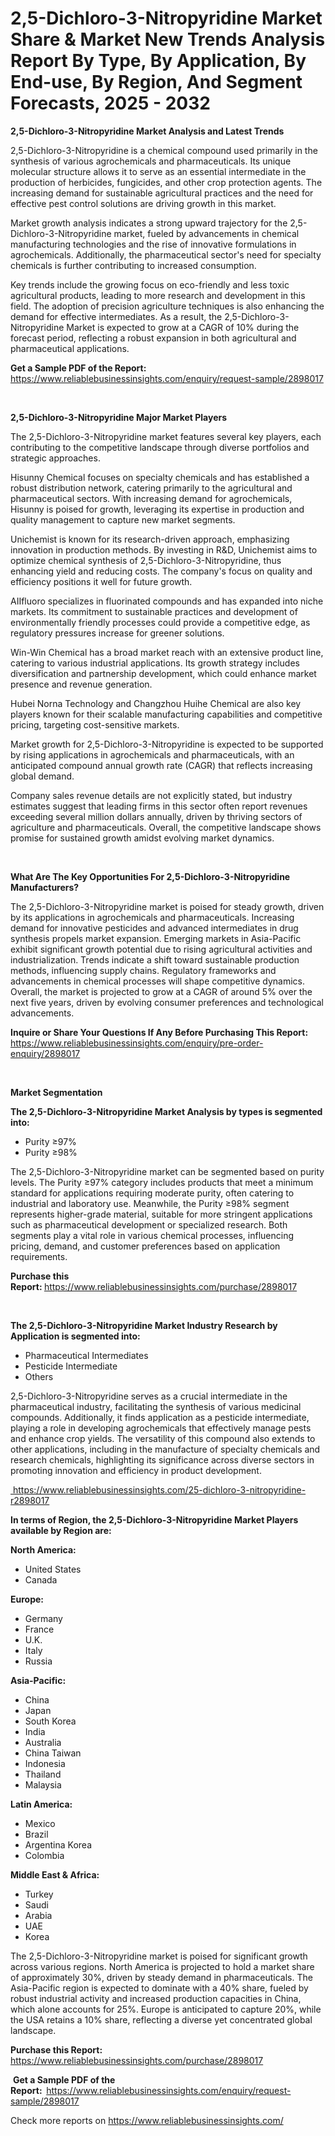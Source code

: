 <p><h1>2,5-Dichloro-3-Nitropyridine Market Share & Market New Trends Analysis Report By Type, By Application, By End-use, By Region, And Segment Forecasts, 2025 - 2032</h1></p><p><strong>2,5-Dichloro-3-Nitropyridine Market Analysis and Latest Trends</strong></p>
<p><p>2,5-Dichloro-3-Nitropyridine is a chemical compound used primarily in the synthesis of various agrochemicals and pharmaceuticals. Its unique molecular structure allows it to serve as an essential intermediate in the production of herbicides, fungicides, and other crop protection agents. The increasing demand for sustainable agricultural practices and the need for effective pest control solutions are driving growth in this market.</p><p>Market growth analysis indicates a strong upward trajectory for the 2,5-Dichloro-3-Nitropyridine market, fueled by advancements in chemical manufacturing technologies and the rise of innovative formulations in agrochemicals. Additionally, the pharmaceutical sector's need for specialty chemicals is further contributing to increased consumption. </p><p>Key trends include the growing focus on eco-friendly and less toxic agricultural products, leading to more research and development in this field. The adoption of precision agriculture techniques is also enhancing the demand for effective intermediates. As a result, the 2,5-Dichloro-3-Nitropyridine Market is expected to grow at a CAGR of 10% during the forecast period, reflecting a robust expansion in both agricultural and pharmaceutical applications.</p></p>
<p><strong>Get a Sample PDF of the Report:&nbsp;</strong> <a href="https://www.reliablebusinessinsights.com/enquiry/request-sample/2898017?utm_campaign=2295&utm_medium=2&utm_source=Github&utm_content=ia&utm_term=15032025&utm_id=25-dichloro-3-nitropyridine">https://www.reliablebusinessinsights.com/enquiry/request-sample/2898017</a></p>
<p>&nbsp;</p>
<p><strong>2,5-Dichloro-3-Nitropyridine Major Market Players</strong></p>
<p><p>The 2,5-Dichloro-3-Nitropyridine market features several key players, each contributing to the competitive landscape through diverse portfolios and strategic approaches. </p><p>Hisunny Chemical focuses on specialty chemicals and has established a robust distribution network, catering primarily to the agricultural and pharmaceutical sectors. With increasing demand for agrochemicals, Hisunny is poised for growth, leveraging its expertise in production and quality management to capture new market segments.</p><p>Unichemist is known for its research-driven approach, emphasizing innovation in production methods. By investing in R&D, Unichemist aims to optimize chemical synthesis of 2,5-Dichloro-3-Nitropyridine, thus enhancing yield and reducing costs. The company's focus on quality and efficiency positions it well for future growth.</p><p>AIIfluoro specializes in fluorinated compounds and has expanded into niche markets. Its commitment to sustainable practices and development of environmentally friendly processes could provide a competitive edge, as regulatory pressures increase for greener solutions.</p><p>Win-Win Chemical has a broad market reach with an extensive product line, catering to various industrial applications. Its growth strategy includes diversification and partnership development, which could enhance market presence and revenue generation.</p><p>Hubei Norna Technology and Changzhou Huihe Chemical are also key players known for their scalable manufacturing capabilities and competitive pricing, targeting cost-sensitive markets.</p><p>Market growth for 2,5-Dichloro-3-Nitropyridine is expected to be supported by rising applications in agrochemicals and pharmaceuticals, with an anticipated compound annual growth rate (CAGR) that reflects increasing global demand.</p><p>Company sales revenue details are not explicitly stated, but industry estimates suggest that leading firms in this sector often report revenues exceeding several million dollars annually, driven by thriving sectors of agriculture and pharmaceuticals. Overall, the competitive landscape shows promise for sustained growth amidst evolving market dynamics.</p></p>
<p>&nbsp;</p>
<p><strong>What Are The Key Opportunities For 2,5-Dichloro-3-Nitropyridine Manufacturers?</strong></p>
<p><p>The 2,5-Dichloro-3-Nitropyridine market is poised for steady growth, driven by its applications in agrochemicals and pharmaceuticals. Increasing demand for innovative pesticides and advanced intermediates in drug synthesis propels market expansion. Emerging markets in Asia-Pacific exhibit significant growth potential due to rising agricultural activities and industrialization. Trends indicate a shift toward sustainable production methods, influencing supply chains. Regulatory frameworks and advancements in chemical processes will shape competitive dynamics. Overall, the market is projected to grow at a CAGR of around 5% over the next five years, driven by evolving consumer preferences and technological advancements.</p></p>
<p><strong>Inquire or Share Your Questions If Any Before Purchasing This Report:</strong> <a href="https://www.reliablebusinessinsights.com/enquiry/pre-order-enquiry/2898017?utm_campaign=2295&utm_medium=2&utm_source=Github&utm_content=ia&utm_term=15032025&utm_id=25-dichloro-3-nitropyridine">https://www.reliablebusinessinsights.com/enquiry/pre-order-enquiry/2898017</a></p>
<p>&nbsp;</p>
<p><strong>Market Segmentation</strong></p>
<p><strong>The 2,5-Dichloro-3-Nitropyridine Market Analysis by types is segmented into:</strong></p>
<p><ul><li>Purity ≥97%</li><li>Purity ≥98%</li></ul></p>
<p><p>The 2,5-Dichloro-3-Nitropyridine market can be segmented based on purity levels. The Purity ≥97% category includes products that meet a minimum standard for applications requiring moderate purity, often catering to industrial and laboratory use. Meanwhile, the Purity ≥98% segment represents higher-grade material, suitable for more stringent applications such as pharmaceutical development or specialized research. Both segments play a vital role in various chemical processes, influencing pricing, demand, and customer preferences based on application requirements.</p></p>
<p><strong>Purchase this Report:&nbsp;</strong><a href="https://www.reliablebusinessinsights.com/purchase/2898017?utm_campaign=2295&utm_medium=2&utm_source=Github&utm_content=ia&utm_term=15032025&utm_id=25-dichloro-3-nitropyridine">https://www.reliablebusinessinsights.com/purchase/2898017</a></p>
<p>&nbsp;</p>
<p><strong>The 2,5-Dichloro-3-Nitropyridine Market Industry Research by Application is segmented into:</strong></p>
<p><ul><li>Pharmaceutical Intermediates</li><li>Pesticide Intermediate</li><li>Others</li></ul></p>
<p><p>2,5-Dichloro-3-Nitropyridine serves as a crucial intermediate in the pharmaceutical industry, facilitating the synthesis of various medicinal compounds. Additionally, it finds application as a pesticide intermediate, playing a role in developing agrochemicals that effectively manage pests and enhance crop yields. The versatility of this compound also extends to other applications, including in the manufacture of specialty chemicals and research chemicals, highlighting its significance across diverse sectors in promoting innovation and efficiency in product development.</p></p>
<p><a href="https://www.reliablebusinessinsights.com/25-dichloro-3-nitropyridine-r2898017?utm_campaign=2295&utm_medium=2&utm_source=Github&utm_content=ia&utm_term=15032025&utm_id=25-dichloro-3-nitropyridine">&nbsp;https://www.reliablebusinessinsights.com/25-dichloro-3-nitropyridine-r2898017</a></p>
<p><strong>In terms of Region, the 2,5-Dichloro-3-Nitropyridine Market Players available by Region are:</strong></p>
<p>
    <p> <strong> North America: </strong>
        <ul>
            <li>United States</li>
            <li>Canada</li>
        </ul>
        </p> 
    <p> <strong> Europe: </strong>
        <ul>
            <li>Germany</li>
            <li>France</li>
            <li>U.K.</li>
            <li>Italy</li>
            <li>Russia</li>
        </ul>
        </p> 
    <p> <strong> Asia-Pacific: </strong>
        <ul>
            <li>China</li>
            <li>Japan</li>
            <li>South Korea</li>
            <li>India</li>
            <li>Australia</li>
            <li>China Taiwan</li>
            <li>Indonesia</li>
            <li>Thailand</li>
            <li>Malaysia</li>
        </ul>
        </p> 
    <p> <strong> Latin America: </strong>
        <ul>
            <li>Mexico</li>
            <li>Brazil</li>
            <li>Argentina Korea</li>
            <li>Colombia</li>
        </ul>
        </p> 
    <p> <strong> Middle East & Africa: </strong>
        <ul>
            <li>Turkey</li>
            <li>Saudi</li>
            <li>Arabia</li>
            <li>UAE</li>
            <li>Korea</li>
        </ul>
    </p>
    </p>
<p><p>The 2,5-Dichloro-3-Nitropyridine market is poised for significant growth across various regions. North America is projected to hold a market share of approximately 30%, driven by steady demand in pharmaceuticals. The Asia-Pacific region is expected to dominate with a 40% share, fueled by robust industrial activity and increased production capacities in China, which alone accounts for 25%. Europe is anticipated to capture 20%, while the USA retains a 10% share, reflecting a diverse yet concentrated global landscape.</p></p>
<p><strong>Purchase this Report: </strong><a href="https://www.reliablebusinessinsights.com/purchase/2898017?utm_campaign=2295&utm_medium=2&utm_source=Github&utm_content=ia&utm_term=15032025&utm_id=25-dichloro-3-nitropyridine">https://www.reliablebusinessinsights.com/purchase/2898017</a></p>
<p>&nbsp;<strong>Get a Sample PDF of the Report:&nbsp;&nbsp;</strong><a href="https://www.reliablebusinessinsights.com/enquiry/request-sample/2898017?utm_campaign=2295&utm_medium=2&utm_source=Github&utm_content=ia&utm_term=15032025&utm_id=25-dichloro-3-nitropyridine">https://www.reliablebusinessinsights.com/enquiry/request-sample/2898017</a></p>
<p><strong></strong></p>
<p>Check more reports on <a href="https://www.reliablebusinessinsights.com/?utm_campaign=2295&utm_medium=2&utm_source=Github&utm_content=ia&utm_term=15032025&utm_id=25-dichloro-3-nitropyridine">https://www.reliablebusinessinsights.com/</a></p>